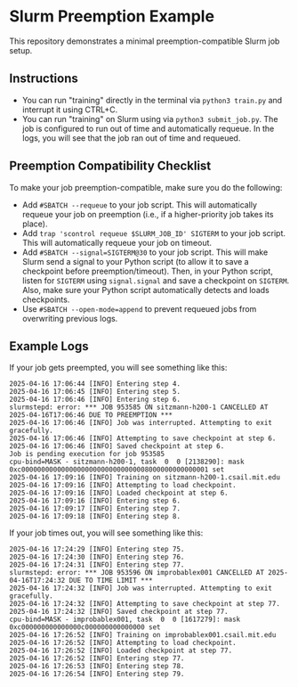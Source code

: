 # Slurm Preemption Example

This repository demonstrates a minimal preemption-compatible Slurm job setup.

## Instructions

* You can run "training" directly in the terminal via `python3 train.py` and interrupt it using CTRL+C.
* You can run "training" on Slurm using via `python3 submit_job.py`. The job is configured to run out of time and automatically requeue. In the logs, you will see that the job ran out of time and requeued.

## Preemption Compatibility Checklist

To make your job preemption-compatible, make sure you do the following:

- Add `#SBATCH --requeue` to your job script. This will automatically requeue your job on preemption (i.e., if a higher-priority job takes its place).
- Add `trap 'scontrol requeue $SLURM_JOB_ID' SIGTERM` to your job script. This will automatically requeue your job on timeout.
- Add `#SBATCH --signal=SIGTERM@30` to your job script. This will make Slurm send a signal to your Python script (to allow it to save a checkpoint before preemption/timeout). Then, in your Python script, listen for `SIGTERM` using `signal.signal` and save a checkpoint on `SIGTERM`. Also, make sure your Python script automatically detects and loads checkpoints.
- Use `#SBATCH --open-mode=append` to prevent requeued jobs from overwriting previous logs.

## Example Logs

If your job gets preempted, you will see something like this:

```
2025-04-16 17:06:44 [INFO] Entering step 4.
2025-04-16 17:06:45 [INFO] Entering step 5.
2025-04-16 17:06:46 [INFO] Entering step 6.
slurmstepd: error: *** JOB 953585 ON sitzmann-h200-1 CANCELLED AT 2025-04-16T17:06:46 DUE TO PREEMPTION ***
2025-04-16 17:06:46 [INFO] Job was interrupted. Attempting to exit gracefully.
2025-04-16 17:06:46 [INFO] Attempting to save checkpoint at step 6.
2025-04-16 17:06:46 [INFO] Saved checkpoint at step 6.
Job is pending execution for job 953585
cpu-bind=MASK - sitzmann-h200-1, task  0  0 [2138290]: mask 0xc00000000000000000000000000000008000000000000001 set
2025-04-16 17:09:16 [INFO] Training on sitzmann-h200-1.csail.mit.edu
2025-04-16 17:09:16 [INFO] Attempting to load checkpoint.
2025-04-16 17:09:16 [INFO] Loaded checkpoint at step 6.
2025-04-16 17:09:16 [INFO] Entering step 6.
2025-04-16 17:09:17 [INFO] Entering step 7.
2025-04-16 17:09:18 [INFO] Entering step 8.
```

If your job times out, you will see something like this:

```
2025-04-16 17:24:29 [INFO] Entering step 75.
2025-04-16 17:24:30 [INFO] Entering step 76.
2025-04-16 17:24:31 [INFO] Entering step 77.
slurmstepd: error: *** JOB 953596 ON improbablex001 CANCELLED AT 2025-04-16T17:24:32 DUE TO TIME LIMIT ***
2025-04-16 17:24:32 [INFO] Job was interrupted. Attempting to exit gracefully.
2025-04-16 17:24:32 [INFO] Attempting to save checkpoint at step 77.
2025-04-16 17:24:32 [INFO] Saved checkpoint at step 77.
cpu-bind=MASK - improbablex001, task  0  0 [1617279]: mask 0xc000000000000000c000000000000000 set
2025-04-16 17:26:52 [INFO] Training on improbablex001.csail.mit.edu
2025-04-16 17:26:52 [INFO] Attempting to load checkpoint.
2025-04-16 17:26:52 [INFO] Loaded checkpoint at step 77.
2025-04-16 17:26:52 [INFO] Entering step 77.
2025-04-16 17:26:53 [INFO] Entering step 78.
2025-04-16 17:26:54 [INFO] Entering step 79.
```
